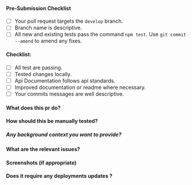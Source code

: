 #### Pre-Submission Checklist

<!-- Go over all points below, and after creating the PR, tick all the checkboxes that apply. -->
<!-- If you're unsure about any of these, don't hesitate to ask. am here to help! -->

- [ ] Your pull request targets the `develop` branch.
- [ ] Branch name is descriptive.
- [ ] All new and existing tests pass the command `npm test`. Use `git commit --amend` to amend any fixes.

#### Checklist:

<!-- Go over all points below, and after creating the PR, tick the checkboxes that apply. -->

- [ ] All test are passing.
- [ ] Tested changes locally.
- [ ] Api Documentation follows api standards.
- [ ] Improved documentation or readme where necessary.
- [ ] Your commits messages are well descriptive.

#### What does this pr do?

<!-- Add description of pr here -->

#### How should this be manually tested?

<!-- Add specific steps on how to test this manually
1. Step 1
2. Step 2 etc -->

##### Any background context you want to provide?

<!-- ny background context will be appropriate -->

#### What are the relevant issues?

<!--#2344 -->

#### Screenshots (if appropriate)

<!-- Add any Screenshots here -->

#### Does it require any deployments updates ?

<!-- Add link to deployment issue -->
<!-- All crons will require a maual deployment update -->
